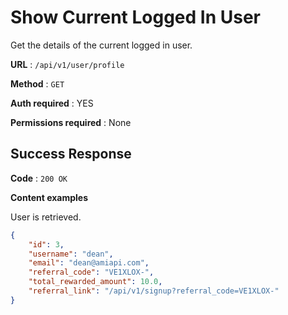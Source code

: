 # Show Current Logged In User

Get the details of the current logged in user.

**URL** : `/api/v1/user/profile`

**Method** : `GET`

**Auth required** : YES

**Permissions required** : None

## Success Response

**Code** : `200 OK`

**Content examples**

User is retrieved.

```json
{
    "id": 3,
    "username": "dean",
    "email": "dean@amiapi.com",
    "referral_code": "VE1XLOX-",
    "total_rewarded_amount": 10.0,
    "referral_link": "/api/v1/signup?referral_code=VE1XLOX-"
}
```
